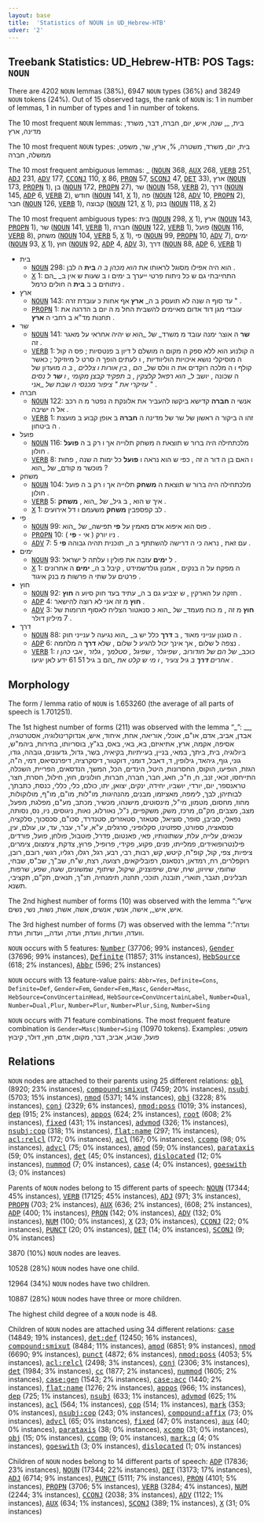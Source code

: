 ```yaml
---
layout: base
title:  'Statistics of NOUN in UD_Hebrew-HTB'
udver: '2'
---
```


## Treebank Statistics: UD_Hebrew-HTB: POS Tags: `NOUN`

There are 4202 `NOUN` lemmas (38%), 6947 `NOUN` types (36%) and 38249 `NOUN` tokens (24%).
Out of 15 observed tags, the rank of `NOUN` is: 1 in number of lemmas, 1 in number of types and 1 in number of tokens.

The 10 most frequent `NOUN` lemmas: בית, _, שנה, איש, יום, חברה, דבר, משרד, מדינה, ארץ

The 10 most frequent `NOUN` types:  בית, יום, משרד, משטרה, %, ארץ, שר, משפט, ממשלה, חברה

The 10 most frequent ambiguous lemmas: _ (<tt><a href="he_htb-pos-NOUN.html">NOUN</a></tt> 368, <tt><a href="he_htb-pos-AUX.html">AUX</a></tt> 268, <tt><a href="he_htb-pos-VERB.html">VERB</a></tt> 251, <tt><a href="he_htb-pos-ADJ.html">ADJ</a></tt> 231, <tt><a href="he_htb-pos-ADV.html">ADV</a></tt> 177, <tt><a href="he_htb-pos-CCONJ.html">CCONJ</a></tt> 110, <tt><a href="he_htb-pos-X.html">X</a></tt> 86, <tt><a href="he_htb-pos-PRON.html">PRON</a></tt> 57, <tt><a href="he_htb-pos-SCONJ.html">SCONJ</a></tt> 47, <tt><a href="he_htb-pos-DET.html">DET</a></tt> 33), ארץ (<tt><a href="he_htb-pos-NOUN.html">NOUN</a></tt> 173, <tt><a href="he_htb-pos-PROPN.html">PROPN</a></tt> 1), בן (<tt><a href="he_htb-pos-NOUN.html">NOUN</a></tt> 172, <tt><a href="he_htb-pos-PROPN.html">PROPN</a></tt> 27), שר (<tt><a href="he_htb-pos-NOUN.html">NOUN</a></tt> 158, <tt><a href="he_htb-pos-VERB.html">VERB</a></tt> 2), דרך (<tt><a href="he_htb-pos-NOUN.html">NOUN</a></tt> 145, <tt><a href="he_htb-pos-ADP.html">ADP</a></tt> 6, <tt><a href="he_htb-pos-VERB.html">VERB</a></tt> 2), חודש (<tt><a href="he_htb-pos-NOUN.html">NOUN</a></tt> 141, <tt><a href="he_htb-pos-X.html">X</a></tt> 1), פה (<tt><a href="he_htb-pos-NOUN.html">NOUN</a></tt> 128, <tt><a href="he_htb-pos-ADV.html">ADV</a></tt> 10, <tt><a href="he_htb-pos-PROPN.html">PROPN</a></tt> 2), חבר (<tt><a href="he_htb-pos-NOUN.html">NOUN</a></tt> 126, <tt><a href="he_htb-pos-VERB.html">VERB</a></tt> 1), קבוצה (<tt><a href="he_htb-pos-NOUN.html">NOUN</a></tt> 121, <tt><a href="he_htb-pos-X.html">X</a></tt> 1), בנק (<tt><a href="he_htb-pos-NOUN.html">NOUN</a></tt> 118, <tt><a href="he_htb-pos-X.html">X</a></tt> 2)

The 10 most frequent ambiguous types:  בית (<tt><a href="he_htb-pos-NOUN.html">NOUN</a></tt> 298, <tt><a href="he_htb-pos-X.html">X</a></tt> 1), ארץ (<tt><a href="he_htb-pos-NOUN.html">NOUN</a></tt> 143, <tt><a href="he_htb-pos-PROPN.html">PROPN</a></tt> 1), שר (<tt><a href="he_htb-pos-NOUN.html">NOUN</a></tt> 141, <tt><a href="he_htb-pos-VERB.html">VERB</a></tt> 1), חברה (<tt><a href="he_htb-pos-NOUN.html">NOUN</a></tt> 122, <tt><a href="he_htb-pos-VERB.html">VERB</a></tt> 1), פועל (<tt><a href="he_htb-pos-NOUN.html">NOUN</a></tt> 116, <tt><a href="he_htb-pos-VERB.html">VERB</a></tt> 8), משחק (<tt><a href="he_htb-pos-NOUN.html">NOUN</a></tt> 104, <tt><a href="he_htb-pos-VERB.html">VERB</a></tt> 5, <tt><a href="he_htb-pos-X.html">X</a></tt> 1), פי (<tt><a href="he_htb-pos-NOUN.html">NOUN</a></tt> 99, <tt><a href="he_htb-pos-PROPN.html">PROPN</a></tt> 10, <tt><a href="he_htb-pos-ADV.html">ADV</a></tt> 7), ימים (<tt><a href="he_htb-pos-NOUN.html">NOUN</a></tt> 93, <tt><a href="he_htb-pos-X.html">X</a></tt> 1), חוץ (<tt><a href="he_htb-pos-NOUN.html">NOUN</a></tt> 92, <tt><a href="he_htb-pos-ADP.html">ADP</a></tt> 4, <tt><a href="he_htb-pos-ADV.html">ADV</a></tt> 3), דרך (<tt><a href="he_htb-pos-NOUN.html">NOUN</a></tt> 88, <tt><a href="he_htb-pos-ADP.html">ADP</a></tt> 6, <tt><a href="he_htb-pos-VERB.html">VERB</a></tt> 1)


* בית
  * <tt><a href="he_htb-pos-NOUN.html">NOUN</a></tt> 298: הוא היה אפילו מסוגל לראותו את _הוא מכהן ב ה_ <b>בית</b> ה לבן .
  * <tt><a href="he_htb-pos-X.html">X</a></tt> 1: התחייבתי גם ש כל ניתוח פרטי ייערך ב ימים ו ב שעות ש אין ב_ _הם ניתוחים ב ב <b>בית</b> ה חולים כרמל .
* ארץ
  * <tt><a href="he_htb-pos-NOUN.html">NOUN</a></tt> 143: עד סוף ה שנה לא תועסק ב ה_ <b>ארץ</b> אף אחות כ עובדת זרה " .
  * <tt><a href="he_htb-pos-PROPN.html">PROPN</a></tt> 1: עובדי מגן דוד אדום מאיימים להשבית החל מ ה יום ב הדרגה את תחנות מד"א ב רחבי ה <b>ארץ</b> .
* שר
  * <tt><a href="he_htb-pos-NOUN.html">NOUN</a></tt> 141: <b>שר</b> ה אוצר ימנה עובד מ משרד_ _של_ _הוא ש יהיה אחראי על מאגר זה .
  * <tt><a href="he_htb-pos-VERB.html">VERB</a></tt> 1: ה קולנוע הוא ללא ספק ה מקום ה מושלם ל דיון ב פנטסיות ; פס ה קול ה מוסיקלי נושא איכויות הוליוודיות , ו לעתים הופך ה סרט ל מיוזיקל ; כאשר קולף ו ה מלכה רוקדים את ה וולס של_ _הם , בין אורות ו צללים , ב ה_ מועדון של ה שכונה , יושב ל_ _הוא רפאל קלצקין , ב תפקיד קבצן מקומי , ו <b>שר</b> ל נסים עזיקרי את " ציפור מכנסי ה שבת של_ _אני " .
* חברה
  * <tt><a href="he_htb-pos-NOUN.html">NOUN</a></tt> 122: אנשי ה <b>חברה</b> קדישא ביקשו להעביר את אלונקת ה נפטר מ ה רכב אל ה ישיבה .
  * <tt><a href="he_htb-pos-VERB.html">VERB</a></tt> 1: זהו ה ביקור ה ראשון של שר של מדינה ה <b>חברה</b> ב אופן קבוע ב מועצת ה ביטחון .
* פועל
  * <tt><a href="he_htb-pos-NOUN.html">NOUN</a></tt> 116: מלכתחילה היה ברור ש תוצאת ה משחק תלוייה אך ו רק ב ה <b>פועל</b> חולון .
  * <tt><a href="he_htb-pos-VERB.html">VERB</a></tt> 8: ו האם בן ה דור ה זה , כפי ש הוא נראה ו <b>פועל</b> כל ימות ה שנה , פחות מוכשר מ קודם_ _של_ _הוא ?
* משחק
  * <tt><a href="he_htb-pos-NOUN.html">NOUN</a></tt> 104: מלכתחילה היה ברור ש תוצאת ה <b>משחק</b> תלוייה אך ו רק ב ה פועל חולון .
  * <tt><a href="he_htb-pos-VERB.html">VERB</a></tt> 5: איך ש הוא , ב גיל_ _של_ _הוא , <b>משחק</b> .
  * <tt><a href="he_htb-pos-X.html">X</a></tt> 1: לב קפספבין <b>משחק</b> משעמם ו דל אירועים .
* פי
  * <tt><a href="he_htb-pos-NOUN.html">NOUN</a></tt> 99: פוס הוא איפוא אדם מאמין על <b>פי</b> תפישה_ _של_ _הוא .
  * <tt><a href="he_htb-pos-PROPN.html">PROPN</a></tt> 10: ניו יורק ( אי - <b>פי</b> ) .
  * <tt><a href="he_htb-pos-ADV.html">ADV</a></tt> 7: עם זאת , נראה כי ה דרישה להשתתף ב ה_ תוכנית תהיה גבוהה <b>פי</b> 5 .
* ימים
  * <tt><a href="he_htb-pos-NOUN.html">NOUN</a></tt> 93: ל <b>ימים</b> עזבה את פולין ו עלתה ל ישראל .
  * <tt><a href="he_htb-pos-X.html">X</a></tt> 1: ה מפקח על ה בנקים , אמנון גולדשמידט , קיבל ב ה_ <b>ימים</b> ה אחרונים פרטים על שתי ה פרשות מ בנק איגוד .
* חוץ
  * <tt><a href="he_htb-pos-NOUN.html">NOUN</a></tt> 92: חזקה על הארקין , ש יצביע גם ב ה_ עתיד בעד חוק סיוע ה <b>חוץ</b> .
  * <tt><a href="he_htb-pos-ADP.html">ADP</a></tt> 4: <b>חוץ</b> מ זה אני לא רוצה להישאר .
  * <tt><a href="he_htb-pos-ADV.html">ADV</a></tt> 3: <b>חוץ</b> מ זה , מ כוח מעמד_ _של_ _הוא כ סנאטור הצליח לאסוף תרומות של 7 מיליון דולר .
* דרך
  * <tt><a href="he_htb-pos-NOUN.html">NOUN</a></tt> 88: ה סגנון ענייני מאוד , ב <b>דרך</b> כלל יש ב_ _הוא נגיעה ל ענייני חוק .
  * <tt><a href="he_htb-pos-ADP.html">ADP</a></tt> 6: נצפה ל שלום , אך אינך יכול להגיע ל שלום , שלא <b>דרך</b> ה מלחמה .
  * <tt><a href="he_htb-pos-VERB.html">VERB</a></tt> 1: כוכב_ _של_ _הם של חודורוב , שפיגלר , שפיגל , סטלמך , גלזר , אבי כהן ו אחרים <b>דרך</b> ב גיל צעיר , ו מי ש קלט את_ _הם ב גיל 51 61 ידע לאן יגיעו .

## Morphology

The form / lemma ratio of `NOUN` is 1.653260 (the average of all parts of speech is 1.701251).

The 1st highest number of forms (211) was observed with the lemma “_”: __, אבדן, אביב, אדם, או"ם, אוכלי, אוריאה, אחת, איחוד, איש, אנדוקרינולוגיה, אסטרטגיה, אסיפה, אקמה, ארץ, אתיאיזם, בא, באי, באס, בג"ץ, בוסריותו, בחירות, ביהמ"ש, ביולוגיה, בית, ביתך, במאי, בניין, בעייתיות, בקיאיה, בשר, גדול, גדעונים, גובהה, גודו, גוני, גוף, גיהאד, גילופין, ד, דאבל, דומני, דוקטור, דיסקרציה, דיפרנסיאס, דמי, ה"ה, הגזת, הופיעו, הוקוס, החסרונות, היטל, הינדים, הכל, המשך, הנדסאים, הפריית, השכלה, התייחסו, זכאי, זנב, ח, ח"כ, חאג, חבר, חברה, חברות, חולונים, חוץ, חילול, חסרת, חצר, טראנספר, יום, יורדי, יושביו, יחידה, ינקים, יצואן, יתו, כולם, כלי, כללי, כנסת, כתבתך, לבותיהן, לבך, לימפה, מאציזמו, מבנים, מהנהיגות, מו"לות, מו"ם, מו"ף, מולוקולות, מחוז, מחסום, מטמון, מי"ל, מינסוטים, מישנהו, מכשיר, מכתב, מע"ם, מפלגת, מפעל, מצב, מצבים, מק"ם, מרכז, משק, משקפיים, נ"ל, נאורלוג, נאות, ניגוסים, ניו, נס, נסותה, נפאלי, סביבן, סופר, סוציאל, סטאזר, סטאזרים, סטנדרד, סכו"ם, סכסכוך, סלקציה, סנסאציה, ספורט, ספזטינו, סקלופיני, סרגלים, ע"א, ע"ר, עבר, עד, עו, עולם, עין, עכואים, עלייה, עלת, עשתונותיו, פאי, פאנטום, פדרל, פוטבול, פולחן, פועל, פורדים, פילנטרופואידים, פמלייתו, פנים, פקוע, פקידי, פרופיל, פרוץ, צדקת, צימצום, צימרים, ציפיות, צפי, קול, קופ"ח, קיטש, קש, רבות, רבי, רבע, רגל, רגלו, רגליו, רגשי, רובם, רובן, רוקפלרים, רח, רמדאן, רנסאנס, רפובליקאים, רצועה, רצח, ש"ח, שב"ך, שב"ס, שבחי, שחומי, שיויוון, שיח, שים, שיפוצניק, שיקול, שיתוף, שמשונים, שעה, שפע, שרפות, תבלינים, תגבר, תוארי, תובנה, תוככי, תחנה, תימנחיה, תנ"ך, תנאים, תק"ם, תקציבי, תשנא.

The 2nd highest number of forms (10) was observed with the lemma “איש”: איש, איש_, אישה, אנשי, אנשים, אשה, אשת, נשות, נשי, נשים.

The 3rd highest number of forms (7) was observed with the lemma “ועדה”: וועדה, וועדות, וועדת, ועדה, ועדה_, ועדות, ועדת.

`NOUN` occurs with 5 features: <tt><a href="he_htb-feat-Number.html">Number</a></tt> (37706; 99% instances), <tt><a href="he_htb-feat-Gender.html">Gender</a></tt> (37696; 99% instances), <tt><a href="he_htb-feat-Definite.html">Definite</a></tt> (11857; 31% instances), <tt><a href="he_htb-feat-HebSource.html">HebSource</a></tt> (618; 2% instances), <tt><a href="he_htb-feat-Abbr.html">Abbr</a></tt> (596; 2% instances)

`NOUN` occurs with 13 feature-value pairs: `Abbr=Yes`, `Definite=Cons`, `Definite=Def`, `Gender=Fem`, `Gender=Fem,Masc`, `Gender=Masc`, `HebSource=ConvUncertainHead`, `HebSource=ConvUncertainLabel`, `Number=Dual`, `Number=Dual,Plur`, `Number=Plur`, `Number=Plur,Sing`, `Number=Sing`

`NOUN` occurs with 71 feature combinations.
The most frequent feature combination is `Gender=Masc|Number=Sing` (10970 tokens).
Examples: משפט, פועל, שבוע, אביב, דבר, מקום, אדם, חוץ, דולר, קיבוץ


## Relations

`NOUN` nodes are attached to their parents using 25 different relations: <tt><a href="he_htb-dep-obl.html">obl</a></tt> (8920; 23% instances), <tt><a href="he_htb-dep-compound-smixut.html">compound:smixut</a></tt> (7459; 20% instances), <tt><a href="he_htb-dep-nsubj.html">nsubj</a></tt> (5703; 15% instances), <tt><a href="he_htb-dep-nmod.html">nmod</a></tt> (5371; 14% instances), <tt><a href="he_htb-dep-obj.html">obj</a></tt> (3228; 8% instances), <tt><a href="he_htb-dep-conj.html">conj</a></tt> (2329; 6% instances), <tt><a href="he_htb-dep-nmod-poss.html">nmod:poss</a></tt> (1019; 3% instances), <tt><a href="he_htb-dep-dep.html">dep</a></tt> (915; 2% instances), <tt><a href="he_htb-dep-appos.html">appos</a></tt> (624; 2% instances), <tt><a href="he_htb-dep-root.html">root</a></tt> (608; 2% instances), <tt><a href="he_htb-dep-fixed.html">fixed</a></tt> (431; 1% instances), <tt><a href="he_htb-dep-advmod.html">advmod</a></tt> (326; 1% instances), <tt><a href="he_htb-dep-nsubj-cop.html">nsubj:cop</a></tt> (318; 1% instances), <tt><a href="he_htb-dep-flat-name.html">flat:name</a></tt> (297; 1% instances), <tt><a href="he_htb-dep-acl-relcl.html">acl:relcl</a></tt> (172; 0% instances), <tt><a href="he_htb-dep-acl.html">acl</a></tt> (167; 0% instances), <tt><a href="he_htb-dep-ccomp.html">ccomp</a></tt> (98; 0% instances), <tt><a href="he_htb-dep-advcl.html">advcl</a></tt> (75; 0% instances), <tt><a href="he_htb-dep-amod.html">amod</a></tt> (59; 0% instances), <tt><a href="he_htb-dep-parataxis.html">parataxis</a></tt> (59; 0% instances), <tt><a href="he_htb-dep-det.html">det</a></tt> (45; 0% instances), <tt><a href="he_htb-dep-dislocated.html">dislocated</a></tt> (12; 0% instances), <tt><a href="he_htb-dep-nummod.html">nummod</a></tt> (7; 0% instances), <tt><a href="he_htb-dep-case.html">case</a></tt> (4; 0% instances), <tt><a href="he_htb-dep-goeswith.html">goeswith</a></tt> (3; 0% instances)

Parents of `NOUN` nodes belong to 15 different parts of speech: <tt><a href="he_htb-pos-NOUN.html">NOUN</a></tt> (17344; 45% instances), <tt><a href="he_htb-pos-VERB.html">VERB</a></tt> (17125; 45% instances), <tt><a href="he_htb-pos-ADJ.html">ADJ</a></tt> (971; 3% instances), <tt><a href="he_htb-pos-PROPN.html">PROPN</a></tt> (703; 2% instances), <tt><a href="he_htb-pos-AUX.html">AUX</a></tt> (636; 2% instances),  (608; 2% instances), <tt><a href="he_htb-pos-ADP.html">ADP</a></tt> (400; 1% instances), <tt><a href="he_htb-pos-PRON.html">PRON</a></tt> (142; 0% instances), <tt><a href="he_htb-pos-ADV.html">ADV</a></tt> (132; 0% instances), <tt><a href="he_htb-pos-NUM.html">NUM</a></tt> (100; 0% instances), <tt><a href="he_htb-pos-X.html">X</a></tt> (23; 0% instances), <tt><a href="he_htb-pos-CCONJ.html">CCONJ</a></tt> (22; 0% instances), <tt><a href="he_htb-pos-PUNCT.html">PUNCT</a></tt> (20; 0% instances), <tt><a href="he_htb-pos-DET.html">DET</a></tt> (14; 0% instances), <tt><a href="he_htb-pos-SCONJ.html">SCONJ</a></tt> (9; 0% instances)

3870 (10%) `NOUN` nodes are leaves.

10528 (28%) `NOUN` nodes have one child.

12964 (34%) `NOUN` nodes have two children.

10887 (28%) `NOUN` nodes have three or more children.

The highest child degree of a `NOUN` node is 48.

Children of `NOUN` nodes are attached using 34 different relations: <tt><a href="he_htb-dep-case.html">case</a></tt> (14849; 19% instances), <tt><a href="he_htb-dep-det-def.html">det:def</a></tt> (12450; 16% instances), <tt><a href="he_htb-dep-compound-smixut.html">compound:smixut</a></tt> (8484; 11% instances), <tt><a href="he_htb-dep-amod.html">amod</a></tt> (6851; 9% instances), <tt><a href="he_htb-dep-nmod.html">nmod</a></tt> (6690; 9% instances), <tt><a href="he_htb-dep-punct.html">punct</a></tt> (4872; 6% instances), <tt><a href="he_htb-dep-nmod-poss.html">nmod:poss</a></tt> (4053; 5% instances), <tt><a href="he_htb-dep-acl-relcl.html">acl:relcl</a></tt> (2498; 3% instances), <tt><a href="he_htb-dep-conj.html">conj</a></tt> (2306; 3% instances), <tt><a href="he_htb-dep-det.html">det</a></tt> (1984; 3% instances), <tt><a href="he_htb-dep-cc.html">cc</a></tt> (1877; 2% instances), <tt><a href="he_htb-dep-nummod.html">nummod</a></tt> (1605; 2% instances), <tt><a href="he_htb-dep-case-gen.html">case:gen</a></tt> (1543; 2% instances), <tt><a href="he_htb-dep-case-acc.html">case:acc</a></tt> (1440; 2% instances), <tt><a href="he_htb-dep-flat-name.html">flat:name</a></tt> (1276; 2% instances), <tt><a href="he_htb-dep-appos.html">appos</a></tt> (966; 1% instances), <tt><a href="he_htb-dep-dep.html">dep</a></tt> (725; 1% instances), <tt><a href="he_htb-dep-nsubj.html">nsubj</a></tt> (633; 1% instances), <tt><a href="he_htb-dep-advmod.html">advmod</a></tt> (625; 1% instances), <tt><a href="he_htb-dep-acl.html">acl</a></tt> (564; 1% instances), <tt><a href="he_htb-dep-cop.html">cop</a></tt> (514; 1% instances), <tt><a href="he_htb-dep-mark.html">mark</a></tt> (353; 0% instances), <tt><a href="he_htb-dep-nsubj-cop.html">nsubj:cop</a></tt> (243; 0% instances), <tt><a href="he_htb-dep-compound-affix.html">compound:affix</a></tt> (73; 0% instances), <tt><a href="he_htb-dep-advcl.html">advcl</a></tt> (65; 0% instances), <tt><a href="he_htb-dep-fixed.html">fixed</a></tt> (47; 0% instances), <tt><a href="he_htb-dep-aux.html">aux</a></tt> (40; 0% instances), <tt><a href="he_htb-dep-parataxis.html">parataxis</a></tt> (38; 0% instances), <tt><a href="he_htb-dep-xcomp.html">xcomp</a></tt> (31; 0% instances), <tt><a href="he_htb-dep-obj.html">obj</a></tt> (15; 0% instances), <tt><a href="he_htb-dep-ccomp.html">ccomp</a></tt> (9; 0% instances), <tt><a href="he_htb-dep-mark-q.html">mark:q</a></tt> (4; 0% instances), <tt><a href="he_htb-dep-goeswith.html">goeswith</a></tt> (3; 0% instances), <tt><a href="he_htb-dep-dislocated.html">dislocated</a></tt> (1; 0% instances)

Children of `NOUN` nodes belong to 14 different parts of speech: <tt><a href="he_htb-pos-ADP.html">ADP</a></tt> (17836; 23% instances), <tt><a href="he_htb-pos-NOUN.html">NOUN</a></tt> (17344; 22% instances), <tt><a href="he_htb-pos-DET.html">DET</a></tt> (13173; 17% instances), <tt><a href="he_htb-pos-ADJ.html">ADJ</a></tt> (6714; 9% instances), <tt><a href="he_htb-pos-PUNCT.html">PUNCT</a></tt> (5111; 7% instances), <tt><a href="he_htb-pos-PRON.html">PRON</a></tt> (4101; 5% instances), <tt><a href="he_htb-pos-PROPN.html">PROPN</a></tt> (3706; 5% instances), <tt><a href="he_htb-pos-VERB.html">VERB</a></tt> (3284; 4% instances), <tt><a href="he_htb-pos-NUM.html">NUM</a></tt> (2244; 3% instances), <tt><a href="he_htb-pos-CCONJ.html">CCONJ</a></tt> (2038; 3% instances), <tt><a href="he_htb-pos-ADV.html">ADV</a></tt> (1122; 1% instances), <tt><a href="he_htb-pos-AUX.html">AUX</a></tt> (634; 1% instances), <tt><a href="he_htb-pos-SCONJ.html">SCONJ</a></tt> (389; 1% instances), <tt><a href="he_htb-pos-X.html">X</a></tt> (31; 0% instances)

